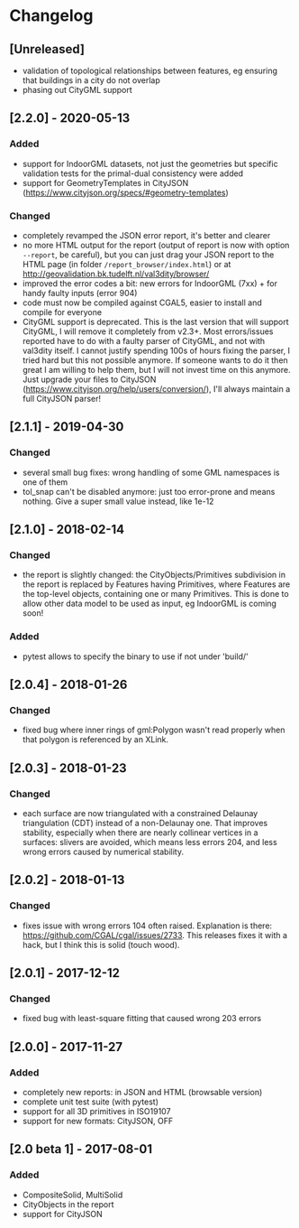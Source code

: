 
# Changelog

## [Unreleased]
- validation of topological relationships between features, eg ensuring that buildings in a city do not overlap
- phasing out CityGML support

## [2.2.0] - 2020-05-13
### Added
- support for IndoorGML datasets, not just the geometries but specific validation tests for the primal-dual consistency were added
- support for GeometryTemplates in CityJSON (https://www.cityjson.org/specs/#geometry-templates)

### Changed
- completely revamped the JSON error report, it's better and clearer
- no more HTML output for the report (output of report is now with option `--report`, be careful), but you can just drag your JSON report to the HTML page (in folder `/report_browser/index.html`) or at http://geovalidation.bk.tudelft.nl/val3dity/browser/
- improved the error codes a bit: new errors for IndoorGML (7xx) + for handy faulty inputs (error 904)
- code must now be compiled against CGAL5, easier to install and compile for everyone
- CityGML support is deprecated. This is the last version that will support CityGML, I will remove it completely from v2.3+. Most errors/issues reported have to do with a faulty parser of CityGML, and not with val3dity itself. I cannot justify spending 100s of hours fixing the parser, I tried hard but this not possible anymore. If someone wants to do it then great I am willing to help them, but I will not invest time on this anymore. Just upgrade your files to CityJSON (https://www.cityjson.org/help/users/conversion/), I'll always maintain a full CityJSON parser!


## [2.1.1] - 2019-04-30
### Changed
- several small bug fixes: wrong handling of some GML namespaces is one of them
- tol_snap can't be disabled anymore: just too error-prone and means nothing. Give a super small value instead, like 1e-12


## [2.1.0] - 2018-02-14
### Changed
- the report is slightly changed: the CityObjects/Primitives subdivision in the report is replaced by Features having Primitives, where Features are the top-level objects, containing one or many Primitives. This is done to allow other data model to be used as input, eg IndoorGML is coming soon!
### Added
- pytest allows to specify the binary to use if not under 'build/'

## [2.0.4] - 2018-01-26
### Changed
- fixed bug where inner rings of gml:Polygon wasn't read properly when that polygon is referenced by an XLink.

## [2.0.3] - 2018-01-23
### Changed
- each surface are now triangulated with a constrained Delaunay triangulation (CDT) instead of a non-Delaunay one. That improves stability, especially when there are nearly collinear vertices in a surfaces: slivers are avoided, which means less errors 204, and less wrong errors caused by numerical stability.

## [2.0.2] - 2018-01-13 
### Changed
- fixes issue with wrong errors 104 often raised. Explanation is there: https://github.com/CGAL/cgal/issues/2733. This releases fixes it with a hack, but I think this is solid (touch wood).

## [2.0.1] - 2017-12-12 
### Changed
- fixed bug with least-square fitting that caused wrong 203 errors

## [2.0.0] - 2017-11-27 
### Added
- completely new reports: in JSON and HTML (browsable version)
- complete unit test suite (with pytest)
- support for all 3D primitives in ISO19107
- support for new formats: CityJSON, OFF

## [2.0 beta 1] - 2017-08-01 
### Added
- CompositeSolid, MultiSolid
- CityObjects in the report
- support for CityJSON
